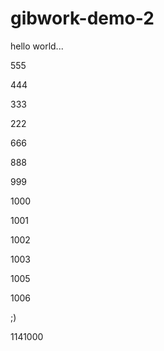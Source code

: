 # gibwork-demo-2

hello world...

555

444


333

222

666

888

999

1000

1001

1002

1003

1005

1006

;)

1141000
